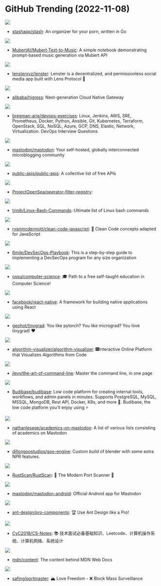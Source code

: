 # GitHub Trending (2022-11-08)

![](https://img.shields.io/badge/Go-New%20246-green?style=flat-square&logo=appveyor)
- [stashapp/stash](https://github.com/stashapp/stash): An organizer for your porn, written in Go

![](https://img.shields.io/badge/Jupyter%20Notebook-New%20235-green?style=flat-square&logo=appveyor)
- [MubertAI/Mubert-Text-to-Music](https://github.com/MubertAI/Mubert-Text-to-Music): A simple notebook demonstrating prompt-based music generation via Mubert API

![](https://img.shields.io/badge/TypeScript-New%20712-green?style=flat-square&logo=appveyor)
- [lensterxyz/lenster](https://github.com/lensterxyz/lenster): Lenster is a decentralized, and permissionless social media app built with Lens Protocol 🌿

![](https://img.shields.io/badge/C%2B%2B-New%2079-green?style=flat-square&logo=appveyor)
- [alibaba/higress](https://github.com/alibaba/higress): Next-generation Cloud Native Gateway

![](https://img.shields.io/badge/Python-New%20230-green?style=flat-square&logo=appveyor)
- [bregman-arie/devops-exercises](https://github.com/bregman-arie/devops-exercises): Linux, Jenkins, AWS, SRE, Prometheus, Docker, Python, Ansible, Git, Kubernetes, Terraform, OpenStack, SQL, NoSQL, Azure, GCP, DNS, Elastic, Network, Virtualization. DevOps Interview Questions

![](https://img.shields.io/badge/Ruby-New%20588-green?style=flat-square&logo=appveyor)
- [mastodon/mastodon](https://github.com/mastodon/mastodon): Your self-hosted, globally interconnected microblogging community

![](https://img.shields.io/badge/Python-New%20617-green?style=flat-square&logo=appveyor)
- [public-apis/public-apis](https://github.com/public-apis/public-apis): A collective list of free APIs

![](https://img.shields.io/badge/Solidity-New%2025-green?style=flat-square&logo=appveyor)
- [ProjectOpenSea/operator-filter-registry](https://github.com/ProjectOpenSea/operator-filter-registry): 

![](https://img.shields.io/badge/none-New%20389-green?style=flat-square&logo=appveyor)
- [trinib/Linux-Bash-Commands](https://github.com/trinib/Linux-Bash-Commands): Ultimate list of Linux bash commands

![](https://img.shields.io/badge/JavaScript-New%2092-green?style=flat-square&logo=appveyor)
- [ryanmcdermott/clean-code-javascript](https://github.com/ryanmcdermott/clean-code-javascript): 🛁 Clean Code concepts adapted for JavaScript

![](https://img.shields.io/badge/none-New%2089-green?style=flat-square&logo=appveyor)
- [6mile/DevSecOps-Playbook](https://github.com/6mile/DevSecOps-Playbook): This is a step-by-step guide to implementing a DevSecOps program for any size organization

![](https://img.shields.io/badge/none-New%20459-green?style=flat-square&logo=appveyor)
- [ossu/computer-science](https://github.com/ossu/computer-science): 🎓 Path to a free self-taught education in Computer Science!

![](https://img.shields.io/badge/JavaScript-New%2097-green?style=flat-square&logo=appveyor)
- [facebook/react-native](https://github.com/facebook/react-native): A framework for building native applications using React

![](https://img.shields.io/badge/Python-New%20160-green?style=flat-square&logo=appveyor)
- [geohot/tinygrad](https://github.com/geohot/tinygrad): You like pytorch? You like micrograd? You love tinygrad! ❤️

![](https://img.shields.io/badge/JavaScript-New%20335-green?style=flat-square&logo=appveyor)
- [algorithm-visualizer/algorithm-visualizer](https://github.com/algorithm-visualizer/algorithm-visualizer): 🎆Interactive Online Platform that Visualizes Algorithms from Code

![](https://img.shields.io/badge/none-New%20610-green?style=flat-square&logo=appveyor)
- [jlevy/the-art-of-command-line](https://github.com/jlevy/the-art-of-command-line): Master the command line, in one page

![](https://img.shields.io/badge/JavaScript-New%2071-green?style=flat-square&logo=appveyor)
- [Budibase/budibase](https://github.com/Budibase/budibase): Low code platform for creating internal tools, workflows, and admin panels in minutes. Supports PostgreSQL, MySQL, MSSQL, MongoDB, Rest API, Docker, K8s, and more 🚀. Budibase, the low code platform you'll enjoy using ⚡

![](https://img.shields.io/badge/none-New%2065-green?style=flat-square&logo=appveyor)
- [nathanlesage/academics-on-mastodon](https://github.com/nathanlesage/academics-on-mastodon): A list of various lists consisting of academics on Mastodon

![](https://img.shields.io/badge/C-New%2060-green?style=flat-square&logo=appveyor)
- [dillongoostudios/goo-engine](https://github.com/dillongoostudios/goo-engine): Custom build of blender with some extra NPR features.

![](https://img.shields.io/badge/Rust-New%20130-green?style=flat-square&logo=appveyor)
- [RustScan/RustScan](https://github.com/RustScan/RustScan): 🤖 The Modern Port Scanner 🤖

![](https://img.shields.io/badge/Java-New%2093-green?style=flat-square&logo=appveyor)
- [mastodon/mastodon-android](https://github.com/mastodon/mastodon-android): Official Android app for Mastodon

![](https://img.shields.io/badge/TypeScript-New%2022-green?style=flat-square&logo=appveyor)
- [ant-design/pro-components](https://github.com/ant-design/pro-components): 🏆 Use Ant Design like a Pro!

![](https://img.shields.io/badge/none-New%2057-green?style=flat-square&logo=appveyor)
- [CyC2018/CS-Notes](https://github.com/CyC2018/CS-Notes): 📚 技术面试必备基础知识、Leetcode、计算机操作系统、计算机网络、系统设计

![](https://img.shields.io/badge/Markdown-New%20109-green?style=flat-square&logo=appveyor)
- [mdn/content](https://github.com/mdn/content): The content behind MDN Web Docs

![](https://img.shields.io/badge/Go-New%20140-green?style=flat-square&logo=appveyor)
- [safing/portmaster](https://github.com/safing/portmaster): 🏔 Love Freedom - ❌ Block Mass Surveillance

